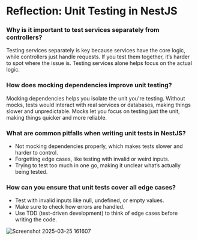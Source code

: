 # Reflection: Unit Testing in NestJS

### Why is it important to test services separately from controllers?

Testing services separately is key because services have the core logic, while controllers just handle requests. If you test them together, it’s harder to spot where the issue is. Testing services alone helps focus on the actual logic.

### How does mocking dependencies improve unit testing?

Mocking dependencies helps you isolate the unit you're testing. Without mocks, tests would interact with real services or databases, making things slower and unpredictable. Mocks let you focus on testing just the unit, making things quicker and more reliable.

### What are common pitfalls when writing unit tests in NestJS?

- Not mocking dependencies properly, which makes tests slower and harder to control.
- Forgetting edge cases, like testing with invalid or weird inputs.
- Trying to test too much in one go, making it unclear what’s actually being tested.

### How can you ensure that unit tests cover all edge cases?

- Test with invalid inputs like null, undefined, or empty values.
- Make sure to check how errors are handled.
- Use TDD (test-driven development) to think of edge cases before writing the code.

![Screenshot 2025-03-25 161607](https://github.com/user-attachments/assets/f088f962-4850-4c58-98e8-069263e04861)
